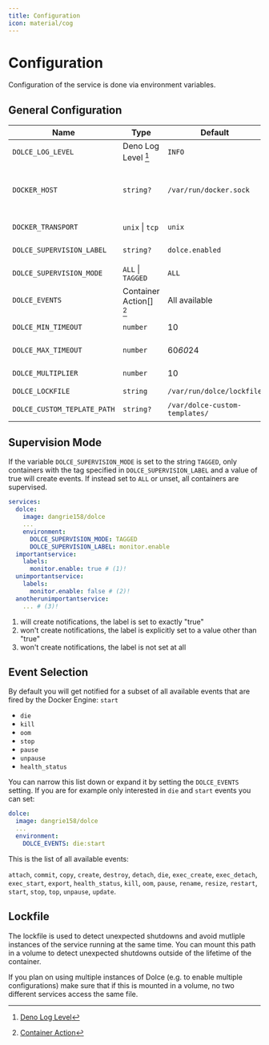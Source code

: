 ```yaml
---
title: Configuration
icon: material/cog
---
```


# Configuration

Configuration of the service is done via environment variables.

## General Configuration

| Name                        | Type                    | Default                        | Description                                                                          |
| --------------------------- | ----------------------- | ------------------------------ | ------------------------------------------------------------------------------------ |
| `DOLCE_LOG_LEVEL`           | Deno Log Level [^1]     | `INFO`                         | Loglevel of the service                                                              |
| `DOCKER_HOST`               | `string?`               | `/var/run/docker.sock`         | Path to the docker socket or an `ip:port`-pair when used with `DOCKER_TRANSPORT=tcp` |
| `DOCKER_TRANSPORT`          | `unix` \| `tcp`         | `unix`                         | Transport used to talk to docker                                                     |
| `DOLCE_SUPERVISION_LABEL`   | `string?`               | `dolce.enabled`                | See [Supervision Mode](#supervision-mode)                                            |
| `DOLCE_SUPERVISION_MODE`    | `ALL` \| `TAGGED`       | `ALL`                          | See [Supervision Mode](#supervision-mode)                                            |
| `DOLCE_EVENTS`              | Container Action[] [^2] | All available                  | See [Event Selection](#event-selection)                                              |
| `DOLCE_MIN_TIMEOUT`         | `number`                | 10                             | See [Notification Backoff](./advanced/notification-backoff.md)                       |
| `DOLCE_MAX_TIMEOUT`         | `number`                | 60*60*24                       | See [Notification Backoff](./advanced/notification-backoff.md)                       |
| `DOLCE_MULTIPLIER`          | `number`                | 10                             | See [Notification Backoff](./advanced/notification-backoff.md)                       |
| `DOLCE_LOCKFILE`            | `string`                | `/var/run/dolce/lockfile`      | See [Lockfile](#lockfile)                                                            |
| `DOLCE_CUSTOM_TEPLATE_PATH` | `string?`               | `/var/dolce-custom-templates/` | See [Custom Templates](./advanced/custom-templates.md)                               |

[^1]: [Deno Log Level](https://deno.land/std@0.202.0/log/mod.ts?s=LogLevels)

[^2]: [Container Action](https://docs.docker.com/engine/api/v1.27/#tag/System/operation/SystemEvents)

## Supervision Mode

If the variable `DOLCE_SUPERVISION_MODE` is set to the string `TAGGED`, only containers with the tag specified in
`DOLCE_SUPERVISION_LABEL` and a value of true will create events. If instead set to `ALL` or unset, all containers are
supervised.

```yaml title="Example using DOLCE_SUPERVISION_MODE=TAGGED"
services:
  dolce:
    image: dangrie158/dolce
    ...
    environment:
      DOLCE_SUPERVISION_MODE: TAGGED
      DOLCE_SUPERVISION_LABEL: monitor.enable
  importantservice:
    labels:
      monitor.enable: true # (1)!
  unimportantservice:
    labels:
      monitor.enable: false # (2)!
  anotherunimportantservice:
    ... # (3)!
```

1. will create notifications, the label is set to exactly "true"
2. won't create notifications, the label is explicitly set to a value other than "true"
3. won't create notifications, the label is not set at all

## Event Selection

By default you will get notified for a subset of all available events that are fired by the Docker Engine: `start`

- `die`
- `kill`
- `oom`
- `stop`
- `pause`
- `unpause`
- `health_status`

You can narrow this list down or expand it by setting the `DOLCE_EVENTS` setting. If you are for example only interested
in `die` and `start` events you can set:

```yaml
dolce:
  image: dangrie158/dolce
  ...
  environment:
    DOLCE_EVENTS: die:start
```

This is the list of all available events:

`attach`, `commit`, `copy`, `create`, `destroy`, `detach`, `die`, `exec_create`, `exec_detach`, `exec_start`, `export`,
`health_status`, `kill`, `oom`, `pause`, `rename`, `resize`, `restart`, `start`, `stop`, `top`, `unpause`, `update`.

## Lockfile

The lockfile is used to detect unexpected shutdowns and avoid mutliple instances of the service running at the same
time. You can mount this path in a volume to detect unexpected shutdowns outside of the lifetime of the container.

If you plan on using multiple instances of Dolce (e.g. to enable multiple configurations) make sure that if this is
mounted in a volume, no two different services access the same file.
